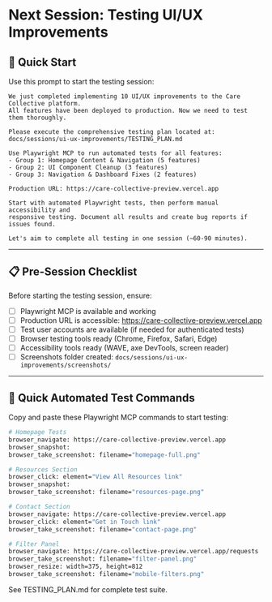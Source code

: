 # Next Session: Testing UI/UX Improvements

## 🚀 Quick Start

Use this prompt to start the testing session:

```
We just completed implementing 10 UI/UX improvements to the Care Collective platform.
All features have been deployed to production. Now we need to test them thoroughly.

Please execute the comprehensive testing plan located at:
docs/sessions/ui-ux-improvements/TESTING_PLAN.md

Use Playwright MCP to run automated tests for all features:
- Group 1: Homepage Content & Navigation (5 features)
- Group 2: UI Component Cleanup (3 features)  
- Group 3: Navigation & Dashboard Fixes (2 features)

Production URL: https://care-collective-preview.vercel.app

Start with automated Playwright tests, then perform manual accessibility and
responsive testing. Document all results and create bug reports if issues found.

Let's aim to complete all testing in one session (~60-90 minutes).
```

---

## 📋 Pre-Session Checklist

Before starting the testing session, ensure:

- [ ] Playwright MCP is available and working
- [ ] Production URL is accessible: https://care-collective-preview.vercel.app
- [ ] Test user accounts are available (if needed for authenticated tests)
- [ ] Browser testing tools ready (Chrome, Firefox, Safari, Edge)
- [ ] Accessibility tools ready (WAVE, axe DevTools, screen reader)
- [ ] Screenshots folder created: `docs/sessions/ui-ux-improvements/screenshots/`

---

## 🤖 Quick Automated Test Commands

Copy and paste these Playwright MCP commands to start testing:

```bash
# Homepage Tests
browser_navigate: https://care-collective-preview.vercel.app
browser_snapshot:
browser_take_screenshot: filename="homepage-full.png"

# Resources Section
browser_click: element="View All Resources link"
browser_snapshot:
browser_take_screenshot: filename="resources-page.png"

# Contact Section  
browser_navigate: https://care-collective-preview.vercel.app
browser_click: element="Get in Touch link"
browser_take_screenshot: filename="contact-page.png"

# Filter Panel
browser_navigate: https://care-collective-preview.vercel.app/requests
browser_take_screenshot: filename="filter-panel.png"
browser_resize: width=375, height=812
browser_take_screenshot: filename="mobile-filters.png"
```

See TESTING_PLAN.md for complete test suite.
